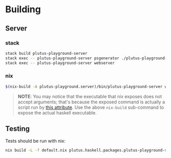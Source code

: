 # Building

## Server

### stack

```sh
stack build plutus-playground-server
stack exec -- plutus-playground-server psgenerator ./plutus-playground-client/generated
stack exec -- plutus-playground-server webserver
```

### nix

```sh
$(nix-build -A plutus-playground.server)/bin/plutus-playground-server webserver
```

> **NOTE**: You may notice that the executable that nix exposes does not accept
> arguments; that's because the exposed command is actually a script run by
> [this attribute](https://github.com/input-output-hk/plutus/blob/master/plutus-playground-client/default.nix#L43).
> Use the above `nix-build` sub-command to expose the actual haskell executable.

## Testing

Tests should be run with nix:

```sh
nix build -L -f default.nix plutus.haskell.packages.plutus-playground-server.checks
```
